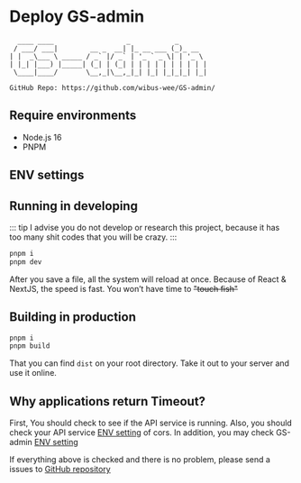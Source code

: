 # Deploy GS-admin

```
  ____ ____                  _           _       
 / ___/ ___|        __ _  __| |_ __ ___ (_)_ __  
| |  _\___ \ _____ / _` |/ _` | '_ ` _ \| | '_ \ 
| |_| |___) |_____| (_| | (_| | | | | | | | | | |
 \____|____/       \__,_|\__,_|_| |_| |_|_|_| |_|
                                                 
GitHub Repo: https://github.com/wibus-wee/GS-admin/
```

## Require environments

- Node.js 16
- PNPM

## ENV settings

## Running in developing

::: tip
I advise you do not develop or research this project, because it has too many shit codes that you will be crazy.
:::

```bash
pnpm i
pnpm dev
```

After you save a file, all the system will reload at once. Because of React & NextJS, the speed is fast. You won’t have time to ~~"touch fish"~~

## Building in production

```bash
pnpm i 
pnpm build
```

That you can find `dist` on your root directory. Take it out to your server and use it online.

## Why applications return Timeout?

First, You should check to see if the API service is running. Also, you should check your API service [ENV setting](/guide/deploy-server.html#env-settings) of cors. In addition, you may check GS-admin [ENV setting](/guide/deploy-admin.html#env-settings)

If everything above is checked and there is no problem, please send a issues to [GitHub repository](https://github.com/wibus-wee/GS-admin/issues)